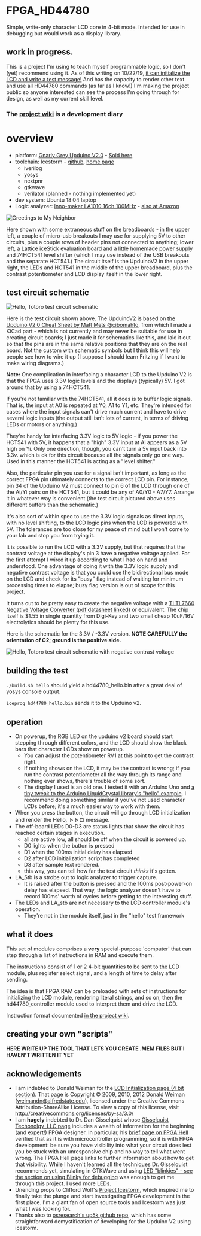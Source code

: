 # FPGA_HD44780
Simple, write-only character LCD core in 4-bit mode. Intended for use in debugging but would work as a display library.

## work in progress. 

This is a project I'm using to teach myself programmable logic, so I don't (yet) recommend using it. As of this writing on 10/22/19, [it can initialize the LCD and write a test message!](https://github.com/SamWibatt/FPGA_HD44780/wiki/Goal-5-Hello,-%E3%83%88%E3%83%88%E3%83%AD#it-works) And has the capacity to render other text and use all HD44780 commands (as far as I know!) I'm making the project public so anyone interested can see the process I'm going through for design, as well as my current skill level.

### The [project wiki](https://github.com/SamWibatt/FPGA_HD44780/wiki) is a development diary


# overview

* platform: [Gnarly Grey Upduino V2.0](https://github.com/gtjennings1/UPDuino_v2_0) - [Sold here](http://www.gnarlygrey.com/)
* toolchain: Icestorm - [github](https://github.com/cliffordwolf/icestorm), [home page](http://www.clifford.at/icestorm/)
    * iverilog
    * yosys
    * nextpnr
    * gtkwave
    * verilator (planned - nothing implemented yet)
* dev system: Ubuntu 18.04 laptop
* Logic analyzer: [Inno-maker LA1010 16ch 100MHz](http://www.inno-maker.com/product/usb-logic-analyzer/) - [also at Amazon](https://smile.amazon.com/gp/product/B07D21GG6J/)

![Greetings to My Neighbor](https://raw.githubusercontent.com/wiki/SamWibatt/FPGA_HD44780/images/HelloTotoroFPGA.jpg)

Here shown with some extraneous stuff on the breadboards - in the upper left, a couple of micro-usb breakouts I may use for supplying 5V to other circuits, plus a couple rows of header pins not connected to anything; lower left, a Lattice iceStick evaluation board and a little homemade power supply and 74HCT541 level shifter (which I may use instead of the USB breakouts and the separate HCT541.) The circuit itself is the UpduinoV2 in the upper right, the LEDs and HCT541 in the middle of the upper breadboard, plus the contrast potentiometer and LCD display itself in the lower right.

## test circuit schematic

![Hello, Totoro test circuit schematic](images/HelloTotoroTestCircuitSchematic.png)

Here is the test circuit shown above. The UpduinoV2 is based on [the Upduino V2.0 Cheat Sheet by Matt Mets @cibomahto](https://github.com/cibomahto/upduino/blob/master/upduino_v2.0_pinout.png), from which I made a KiCad part - which is not currently and may never be suitable for use in creating circuit boards; I just made it for schematics like this, and laid it out so that the pins are in the same relative positions that they are on the real board. Not the custom with schematic symbols but I think this will help people see how to wire it up (I suppose I should learn Fritzing if I want to make wiring diagrams.)

**Note:** One complication in interfacing a character LCD to the Upduino V2 is that the FPGA uses 3.3V logic levels and the displays (typically) 5V. I got around that by using a 74HCT541.

If you're not familiar with the 74HCT541, all it does is to buffer logic signals. That is, the input at A0 is repeated at Y0, A1 to Y1, etc. They're intended for cases where the input signals can't drive much current and have to drive several logic inputs (the output still isn't lots of current, in terms of driving LEDs or motors or anything.)

They're handy for interfacing 3.3V logic to 5V logic - if you power the HCT541 with 5V, it happens that a "high" 3.3V input at Ai appears as a 5V high on Yi. Only one direction, though, you can't turn a 5v input back into 3.3v. which is ok for this circuit because all the signals only go one way. Used in this manner the HCT541 is acting as a "level shifter."

Also, the particular pin you use for a signal isn't important, as long as the correct FPGA pin ultimately connects to the correct LCD pin. For instance, pin 34 of the Upduino V2 must connect to pin 6 of the LCD through one of the Ai/Yi pairs on the HCT541, but it could be any of A0/Y0 - A7/Y7. Arrange it in whatever way is convenient (the test circuit pictured above uses different buffers than the schematic.)

It's also sort of within spec to use the 3.3V logic signals as direct inputs, with no level shifting, to the LCD logic pins when the LCD is powered with 5V. The tolerances are too close for my peace of mind but I won't come to your lab and stop you from trying it.

It is possible to run the LCD with a 3.3V supply, but that requires that the contrast voltage at the display's pin 3 have a negative voltage applied. For the first attempt I wired it up according to what I had on hand and understood. One advantage of doing it with the 3.3V logic supply and negative contrast voltage is that you could use the bidirectional bus mode on the LCD and check for its "busy" flag instead of waiting for minimum processing times to elapse; busy flag version is out of scope for this project.

It turns out to be pretty easy to create the negative voltage with a [TI TL7660 Negative Voltage Converter (pdf datasheet linked)](http://www.ti.com/lit/ds/symlink/tl7660.pdf) or equivalent. The chip itself is $1.55 in single quantity from Digi-Key and two small cheap 10uF/16V electrolytics should be plenty for this use. 

Here is the schematic for the 3.3V / -3.3V version. **NOTE CAREFULLY the orientation of C2; ground is the positive side.**

![Hello, Totoro test circuit schematic with negative contrast voltage](images/HelloTotoroTestCircuitSchematic-3v3.png)


## building the test

`./build.sh hello` should yield a hd44780_hello.bin after a great deal of yosys console output.

`iceprog hd44780_hello.bin` sends it to the Upduino v2. 

## operation

* On powerup, the RGB LED on the upduino v2 board should start stepping through different colors, and the LCD should show the black bars that character LCDs show on powerup. 
    * You can adjust the potentiometer RV1 at this point to get the contrast right.
    * If nothing shows on the LCD, it may be the contrast is wrong; if you run the contrast potentiometer all the way through its range and nothing ever shows, there's trouble of some sort. 
    * The display I used is an old one. I tested it with an Arduino Uno and [a tiny tweak to the Arduino LiquidCrystal library's "hello" example](https://github.com/SamWibatt/FPGA_HD44780/blob/master/arduino/HelloWorld20x4/HelloWorld20x4.ino). I recommend doing something similar if you've not used character LCDs before; it's a much easier way to work with them.
* When you press the button, the circuit will go through LCD initialization and render the Hello, トトロ message.
* The off-board LEDs D0-D3 are status lights that show the circuit has reached certain stages in execution.
    * all are active low, all should be off when the circuit is powered up.
    * D0 lights when the button is pressed
    * D1 when the 100ms initial delay has elapsed
    * D2 after LCD initialization script has completed
    * D3 after sample text rendered.
    * this way, you can tell how far the test circuit *thinks* it's gotten. 
* LA_Stb is a strobe out to logic analyzer to trigger capture.
    * It is raised after the button is pressed and the 100ms post-power-on delay has elapsed. That way, the logic analyzer doesn't have to record 100ms' worth of cycles before getting to the interesting stuff.
* The LEDs and LA_stb are not necessary to the LCD controller module's operation.
     * They're not in the module itself, just in the "hello" test framework

## what it does

This set of modules comprises a **very** special-purpose 'computer' that can step through a list of instructions in RAM and execute them.

The instructions consist of 1 or 2 4-bit quantities to be sent to the LCD module, plus register select signal, and a length of time to delay after sending. 

The idea is that FPGA RAM can be preloaded with sets of instructions for initializing the LCD module, rendering literal strings, and so on, then the hd44780_controller module used to interpret them and drive the LCD.

Instruction format documented [in the project wiki](https://github.com/SamWibatt/FPGA_HD44780/wiki/RAM-entry-format-for-controller).

## creating your own "scripts"

**HERE WRITE UP THE TOOL THAT LETS YOU CREATE .MEM FILES BUT I HAVEN'T WRITTEN IT YET**

## acknowledgements

* I am indebted to Donald Weiman for the [LCD Initialization page (4 bit section)](http://web.alfredstate.edu/faculty/weimandn/lcd/lcd_initialization/lcd_initialization_index.html). That page is Copyright © 2009, 2010, 2012 Donald Weiman     (weimandn@alfredstate.edu), licensed under the Creative Commons Attribution-ShareAlike License.   To view a copy of this license, visit http://creativecommons.org/licenses/by-sa/3.0/
* I am **hugely** indebted to Dr. Dan Gisselquist whose [Gisselquist Techonolgy, LLC page](https://zipcpu.com/) includes a wealth of information for the beginning (and expert!) FPGA designer. In particular, his [brief page on FPGA Hell](https://zipcpu.com/blog/2017/05/19/fpga-hell.html) verified that as it is with microcontroller programming, so it is with FPGA development: be sure you have visibility into what your circuit does lest you be stuck with an unresponsive chip and no way to tell what went wrong. The FPGA Hell page links to further information about how to get that visibility. While I haven't learned all the techniques Dr. Gisselquist recommends yet, simulating in GTKWave and using [LED "blinkies" - see the section on using Blinky for debugging](https://zipcpu.com/blog/2017/05/19/blinky.html) was enough to get me through this project. I used more LEDs.
* Unending props to Clifford Wolf's [Project Icestorm](http://www.clifford.at/icestorm/), which inspired me to finally take the plunge and start investigating FPGA development in the first place. I'm a giant fan of open source tools and Icestorm was just what I was looking for.
* Thanks also to [osresearch's up5k github repo](https://github.com/osresearch/up5k), which has some straightforward demystification of developing for the Upduino V2 using icestorm.

